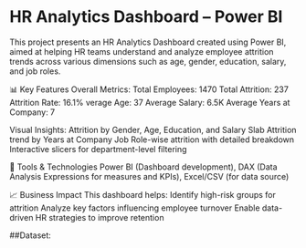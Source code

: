 # HR Analytics Dashboard – Power BI
This project presents an HR Analytics Dashboard created using Power BI, aimed at helping HR teams understand and analyze employee attrition trends across various dimensions such as age, gender, education, salary, and job roles.

📊 Key Features
Overall Metrics:
Total Employees: 1470
Total Attrition: 237
Attrition Rate: 16.1%
verage Age: 37
Average Salary: 6.5K
Average Years at Company: 7

Visual Insights:
Attrition by Gender, Age, Education, and Salary Slab
Attrition trend by Years at Company
Job Role-wise attrition with detailed breakdown
Interactive slicers for department-level filtering

🔧 Tools & Technologies
Power BI (Dashboard development),
DAX (Data Analysis Expressions for measures and KPIs),
Excel/CSV (for data source)

📈 Business Impact
This dashboard helps:
Identify high-risk groups for attrition
Analyze key factors influencing employee turnover
Enable data-driven HR strategies to improve retention

##Dataset:
